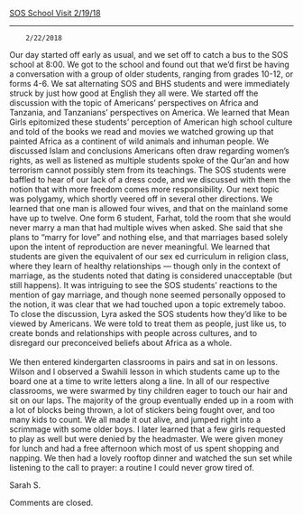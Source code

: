 [SOS School Visit 2/19/18](//bhs.brookline.k12.ma.us/2018-tanzania/sos-school-21918)

			
-----------------------------------------------------------------------------------------

		2/22/2018
	

Our day started off early as usual, and we set off to catch a bus to the SOS school at 8:00. We got to the school and found out that we’d first be having a conversation with a group of older students, ranging from grades 10-12, or forms 4-6. We sat alternating SOS and BHS students and were immediately struck by just how good at English they all were. We started off the discussion with the topic of Americans’ perspectives on Africa and Tanzania, and Tanzanians’ perspectives on America. We learned that Mean Girls epitomized these students’ perception of American high school culture and told of the books we read and movies we watched growing up that painted Africa as a continent of wild animals and inhuman people. We discussed Islam and conclusions Americans often draw regarding women’s rights, as well as listened as multiple students spoke of the Qur’an and how terrorism cannot possibly stem from its teachings. The SOS students were baffled to hear of our lack of a dress code, and we discussed with them the notion that with more freedom comes more responsibility. Our next topic was polygamy, which shortly veered off in several other directions. We learned that one man is allowed four wives, and that on the mainland some have up to twelve. One form 6 student, Farhat, told the room that she would never marry a man that had multiple wives when asked. She said that she plans to “marry for love” and nothing else, and that marriages based solely upon the intent of reproduction are never meaningful. We learned that students are given the equivalent of our sex ed curriculum in religion class, where they learn of healthy relationships — though only in the context of marriage, as the students noted that dating is considered unacceptable (but still happens). It was intriguing to see the SOS students’ reactions to the mention of gay marriage, and though none seemed personally opposed to the notion, it was clear that we had touched upon a topic extremely taboo. To close the discussion, Lyra asked the SOS students how they’d like to be viewed by Americans. We were told to treat them as people, just like us, to create bonds and relationships with people across cultures, and to disregard our preconceived beliefs about Africa as a whole.  
​  
We then entered kindergarten classrooms in pairs and sat in on lessons. Wilson and I observed a Swahili lesson in which students came up to the board one at a time to write letters along a line. In all of our respective classrooms, we were swarmed by tiny children eager to touch our hair and sit on our laps. The majority of the group eventually ended up in a room with a lot of blocks being thrown, a lot of stickers being fought over, and too many kids to count. We all made it out alive, and jumped right into a scrimmage with some older boys. I later learned that a few girls requested to play as well but were denied by the headmaster. We were given money for lunch and had a free afternoon which most of us spent shopping and napping. We then had a lovely rooftop dinner and watched the sun set while listening to the call to prayer: a routine I could never grow tired of.  
  
Sarah S.  

  

Comments are closed.